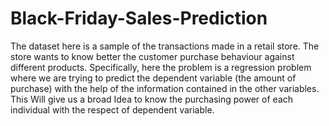 # Black-Friday-Sales-Prediction
The dataset here is a sample of the transactions made in a retail store. The store wants to know better the customer purchase behaviour against different products. Specifically, here the problem is a regression problem where we are trying to predict the dependent variable (the amount of purchase) with the help of the information contained in the other variables. This Will give us a broad Idea to know the purchasing power of each individual with the respect of dependent variable.
